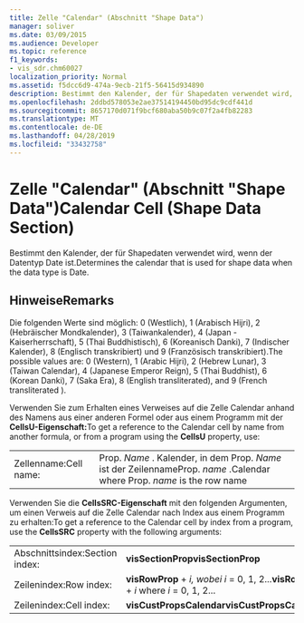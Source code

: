 ```yaml
---
title: Zelle "Calendar" (Abschnitt "Shape Data")
manager: soliver
ms.date: 03/09/2015
ms.audience: Developer
ms.topic: reference
f1_keywords:
- vis_sdr.chm60027
localization_priority: Normal
ms.assetid: f5dcc6d9-474a-9ecb-21f5-56415d934890
description: Bestimmt den Kalender, der für Shapedaten verwendet wird, wenn der Datentyp Date ist.
ms.openlocfilehash: 2ddbd578053e2ae37514194450bd95dc9cdf441d
ms.sourcegitcommit: 8657170d071f9bcf680aba50b9c07f2a4fb82283
ms.translationtype: MT
ms.contentlocale: de-DE
ms.lasthandoff: 04/28/2019
ms.locfileid: "33432758"
---
```

# <a name="calendar-cell-shape-data-section"></a><span data-ttu-id="111c0-103">Zelle "Calendar" (Abschnitt "Shape Data")</span><span class="sxs-lookup"><span data-stu-id="111c0-103">Calendar Cell (Shape Data Section)</span></span>

<span data-ttu-id="111c0-104">Bestimmt den Kalender, der für Shapedaten verwendet wird, wenn der Datentyp Date ist.</span><span class="sxs-lookup"><span data-stu-id="111c0-104">Determines the calendar that is used for shape data when the data type is Date.</span></span>
  
## <a name="remarks"></a><span data-ttu-id="111c0-105">Hinweise</span><span class="sxs-lookup"><span data-stu-id="111c0-105">Remarks</span></span>

<span data-ttu-id="111c0-106">Die folgenden Werte sind möglich: 0 (Westlich), 1 (Arabisch Hijri), 2 (Hebräischer Mondkalender), 3 (Taiwankalender), 4 (Japan - Kaiserherrschaft), 5 (Thai Buddhistisch), 6 (Koreanisch Danki), 7 (Indischer Kalender), 8 (Englisch transkribiert) und 9 (Französisch transkribiert).</span><span class="sxs-lookup"><span data-stu-id="111c0-106">The possible values are: 0 (Western), 1 (Arabic Hijri), 2 (Hebrew Lunar), 3 (Taiwan Calendar), 4 (Japanese Emperor Reign), 5 (Thai Buddhist), 6 (Korean Danki), 7 (Saka Era), 8 (English transliterated), and 9 (French transliterated ).</span></span> 
  
<span data-ttu-id="111c0-107">Verwenden Sie zum Erhalten eines Verweises auf die Zelle Calendar anhand des Namens aus einer anderen Formel oder aus einem Programm mit der **CellsU-Eigenschaft:**</span><span class="sxs-lookup"><span data-stu-id="111c0-107">To get a reference to the Calendar cell by name from another formula, or from a program using the **CellsU** property, use:</span></span> 
  
|||
|:-----|:-----|
| <span data-ttu-id="111c0-108">Zellenname:</span><span class="sxs-lookup"><span data-stu-id="111c0-108">Cell name:</span></span>  <br/> | <span data-ttu-id="111c0-109">Prop.  *Name*  . Kalender, in dem Prop.  *Name*  ist der Zeilenname</span><span class="sxs-lookup"><span data-stu-id="111c0-109">Prop.  *name*  .Calendar            where Prop.  *name*  is the row name</span></span>  <br/> |
   
<span data-ttu-id="111c0-110">Verwenden Sie die **CellsSRC-Eigenschaft** mit den folgenden Argumenten, um einen Verweis auf die Zelle Calendar nach Index aus einem Programm zu erhalten:</span><span class="sxs-lookup"><span data-stu-id="111c0-110">To get a reference to the Calendar cell by index from a program, use the **CellsSRC** property with the following arguments:</span></span> 
  
|||
|:-----|:-----|
| <span data-ttu-id="111c0-111">Abschnittsindex:</span><span class="sxs-lookup"><span data-stu-id="111c0-111">Section index:</span></span>  <br/> |<span data-ttu-id="111c0-112">**visSectionProp**</span><span class="sxs-lookup"><span data-stu-id="111c0-112">**visSectionProp**</span></span> <br/> |
| <span data-ttu-id="111c0-113">Zeilenindex:</span><span class="sxs-lookup"><span data-stu-id="111c0-113">Row index:</span></span>  <br/> |<span data-ttu-id="111c0-114">**visRowProp**  +   *i,* *wobei i* = 0, 1, 2...</span><span class="sxs-lookup"><span data-stu-id="111c0-114">**visRowProp** +  *i*            where  *i*  = 0, 1, 2...</span></span>  <br/> |
| <span data-ttu-id="111c0-115">Zeilenindex:</span><span class="sxs-lookup"><span data-stu-id="111c0-115">Cell index:</span></span>  <br/> |<span data-ttu-id="111c0-116">**visCustPropsCalendar**</span><span class="sxs-lookup"><span data-stu-id="111c0-116">**visCustPropsCalendar**</span></span> <br/> |
   

